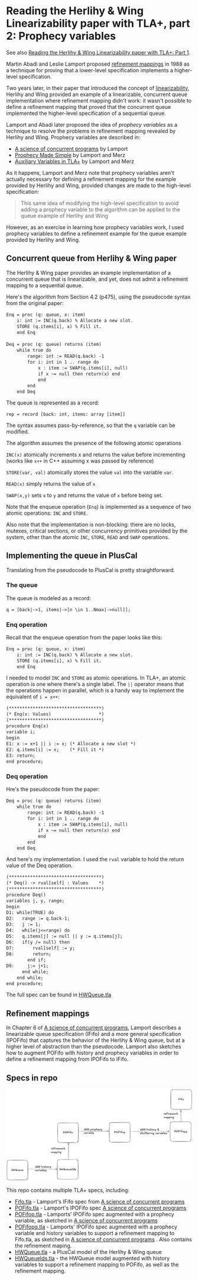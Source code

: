 # Reading the Herlihy & Wing Linearizability paper with TLA+, part 2: Prophecy variables

See also [Reading the Herlihy & Wing Linearizability paper with TLA+: Part 1][part-1].

[part-1]: https://github.com/lorin/tla-linearizability

Martin Abadi and Leslie Lamport proposed [refinement mappings] in 1988 as a technique
for proving that a lower-level specification implements a higher-level
specification.

[refinement mappings]: https://www.microsoft.com/en-us/research/publication/the-existence-of-refinement-mappings/

Two years later, in their paper that introduced the concept of [linearizability][herlihy], Herlihy and Wing
provided an example of a linearizable, concurrent queue implementation where
refinement mapping didn't work: it wasn't possible to define a refinement
mapping that proved that the concurrent queue implemented the higher-level
specification of a sequential queue.

[herlihy]: https://cs.brown.edu/~mph/HerlihyW90/p463-herlihy.pdf

Lamport and Abadi later proposed the idea of *prophecy variables*  as a
technique to resolve the problems in refinement mapping revealed by Herlihy and Wing.
Prophecy variables are described in:

* [A science of concurrent programs][science] by Lamport
* [Prophecy Made Simple][simple] by Lamport and Merz
* [Auxiliary Variables in TLA+][aux] by Lamport and Merz

[science]: https://lamport.azurewebsites.net/tla/science.pdf

As it happens, Lamport and Merz note that prophecy variables aren't actually
necessary for defining a refinement mapping for the example provided by Herlihy
and Wing, provided changes are made to the high-level specification:

> This same idea of modifying the high-level specification to avoid adding a
> prophecy variable to the algorithm can be applied to the queue
> example of Herlihy and Wing

However, as an exercise in learning how prophecy variables work, I used prophecy variables to
define a refinement example for the queue example provided by Herlihy and Wing.

[aux]:  http://lamport.azurewebsites.net/pubs/pubs.html#auxiliary
[simple]: https://lamport.azurewebsites.net/pubs/pubs.html#simple

## Concurrent queue from Herlihy & Wing paper

The Herlihy & Wing paper provides an example implementation of a concurrent
queue that is linearizable, and yet, does not admit a refinement mapping
to a sequential queue.

Here's the algorithm from Section 4.2 (p475), using the pseudocode syntax
from the original paper:

```
Enq = proc (q: queue, x: item)
    i: int := INC(q.back) % Allocate a new slot.
    STORE (q.items[i], x) % Fill it.
    end Enq

Deq = proc (q: queue) returns (item)
    while true do
        range: int := READ(q.back) -1
        for i: int in 1 .. range do
            x : item := SWAP(q.items[i], null)
            if x ~= null then return(x) end
            end
        end
    end Deq
```

The queue is represented as a record:

```tla
rep = record [back: int, items: array [item]] 
```

The syntax assumes pass-by-reference, so that the `q` variable can be modified.

The algorithm assumes the presence of the following atomic operations

`INC(x)` atomically increments x and returns the value before incrementing
(works like `x++` in C++ assuming x was passed by reference)

`STORE(var, val)` atomically stores the value `val` into the variable `var`.

`READ(x)` simply returns the value of `x`

`SWAP(x,y)` sets `x` to `y` and returns the value of `x` before being set.

Note that the enqueue operation (`Enq`) is implemented as a sequence of two
atomic operations: `INC` and `STORE`.

Also note that the implementation is non-blocking: there are no locks, mutexes,
critical sections, or other concurrency primitives provided by the system,
other than the atomic `INC`, `STORE`, `READ` and `SWAP` operations.


## Implementing the queue in PlusCal

Translating from the pseudocode to PlusCal is pretty straightforward. 

### The queue

The queue is modeled as a record:

```
q = [back|->1, items|->[n \in 1..Nmax|->null]];
```

### Enq operation

Recall that the enqueue operation from the paper looks like this:

```
Enq = proc (q: queue, x: item)
    i: int := INC(q.back) % Allocate a new slot.
    STORE (q.items[i], x) % Fill it.
    end Enq
```


I needed to model `INC` and `STORE` as atomic operations. In TLA+, an atomic operation is one where there's a single label.
The `||` operator means that the operations happen in parallel, which is a handy way to implement the equivalent of `i = x++`:


```tla
(***********************************)
(* Enq(x: Values)                  *)
(***********************************)
procedure Enq(x)
variable i;
begin
E1: x := x+1 || i := x; (* Allocate a new slot *)
E2: q.items[i] := x;    (* Fill it *)
E3: return;
end procedure;
```


### Deq operation

Hre's the pseudocode from the paper:

```
Deq = proc (q: queue) returns (item)
    while true do
        range: int := READ(q.back) -1
        for i: int in 1 .. range do
            x : item := SWAP(q.items[i], null)
            if x ~= null then return(x) end
            end
        end
    end Deq
```

And here's my implementation. I used the `rval` variable to hold the return value of the Deq operation.


```tla
(***********************************)
(* Deq() -> rval[self] : Values    *)
(***********************************)
procedure Deq()
variables j, y, range;
begin
D1: while(TRUE) do
D2:   range := q.back-1;
D3:   j := 1;
D4:   while(j<=range) do
D5:   q.items[j] := null || y := q.items[j];
D6:   if(y /= null) then
D7:       rval[self] := y;
D8:       return;
        end if;
D9:     j:= j+1;
      end while;
    end while;
end procedure;
```

The full spec can be found in [HWQueue.tla](HWQueue.tla)

## Refinement mappings

In Chapter 6 of [A science of concurrent programs][science], Lamport describes a
linearizable queue specification (IFifo) and a more general specification
(IPOFifo) that captures the behavior of the Herlihy & Wing queue, but at a
higher level of abstraction than the pseudocode. Lamport also sketches how to
augment POFifo with history and prophecy variables in order to define a refinement mapping from IPOFifo to IFifo.

## Specs in repo

![mappings](img/mappings.png)


This repo contains multiple TLA+ specs, including:

* [Fifo.tla](Fifo.tla) - Lamport's IFifo spec from [A science of concurrent programs][science]
* [POFifo.tla](POFifo.tla) - Lamport's IPOFifo spec [A science of concurrent programs][science]
* [POFifop.tla](POFifop.tla) - Lamports' IPOFifo spec augmented with a prophecy variable, as sketched in [A science of concurrent programs][science]
* [POFifopq.tla](POFifopq.tla) - Lamports' IPOFifo spec augmented with a prophecy variable and history variables to support a refinement mapping to Fifo.tla, as sketched in [A science of concurrent programs][science] . Also contains the refinement maping.
* [HWQueue.tla](HWQueue.tla) - a PlusCal model of the Herlihy & Wing queue
* [HWQueueIds.tla](HWQueueIds.tla) - the HWQueue model augmented with history variables to support a refinement mapping to POFifo, as well as the refinement mapping.


